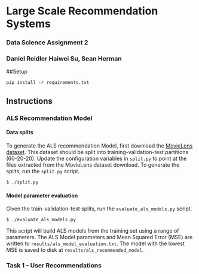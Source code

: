 # Large Scale Recommendation Systems
### Data Science Assignment 2
### Daniel Reidler Haiwei Su, Sean Herman

##Setup

    pip install -r requirements.txt

## Instructions

### ALS Recommendation Model
#### Data splits
To generate the ALS recommendation Model, first download the [MovieLens dataset](http://grouplens.org/datasets/movielens/10m/). This dataset should be split into training-validation-test partitions (60-20-20). Update the configuration variables in `split.py` to point at the files extracted from the MovieLens dataset download. To generate the splits, run the `split.py` script.

    $ ./split.py

#### Model parameter evaluation
Given the train-validation-test splits, run the `evaluate_als_models.py` script.

    $ ./evaluate_als_models.py

This script will build ALS models from the training set using a range of parameters. The ALS Model parameters and Mean Squared Error (MSE) are written to `results/als_model_evaluation.txt`. The model with the lowest MSE is saved to disk at `results/als_recommended_model`.

### Task 1 - User Recommendations
